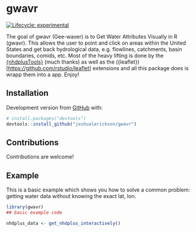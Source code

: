
<!-- README.md is generated from README.Rmd. Please edit that file -->

# gwavr

<!-- badges: start -->

[![Lifecycle:
experimental](https://img.shields.io/badge/lifecycle-experimental-orange.svg)](https://lifecycle.r-lib.org/articles/stages.html#experimental)
<!-- badges: end -->

The goal of gwavr (Gee-waver) is to Get Water Attributes Visually in R
(gwavr). This allows the user to point and click on areas within the
United States and get back hydrological data, e.g. flowlines,
catchments, basin boundaries, comids, etc. Most of the heavy lifting is
done by the [{nhdplusTools}](https://github.com/USGS-R/nhdplusTools)
(much thanks) as well as the
({leaflet})\[<https://github.com/rstudio/leaflet>\] extensions and all
this package does is wrapp them into a app. Enjoy!

## Installation

Development version from [GitHub](https://github.com/) with:

``` r
# install.packages("devtools")
devtools::install_github("joshualerickson/gwavr")
```

## Contributions

Contributions are welcome!

## Example

This is a basic example which shows you how to solve a common problem:
getting water data without knowing the exact lat, lon.

``` r
library(gwavr)
## basic example code

nhdplus_data <- get_nhdplus_interactively()
```
